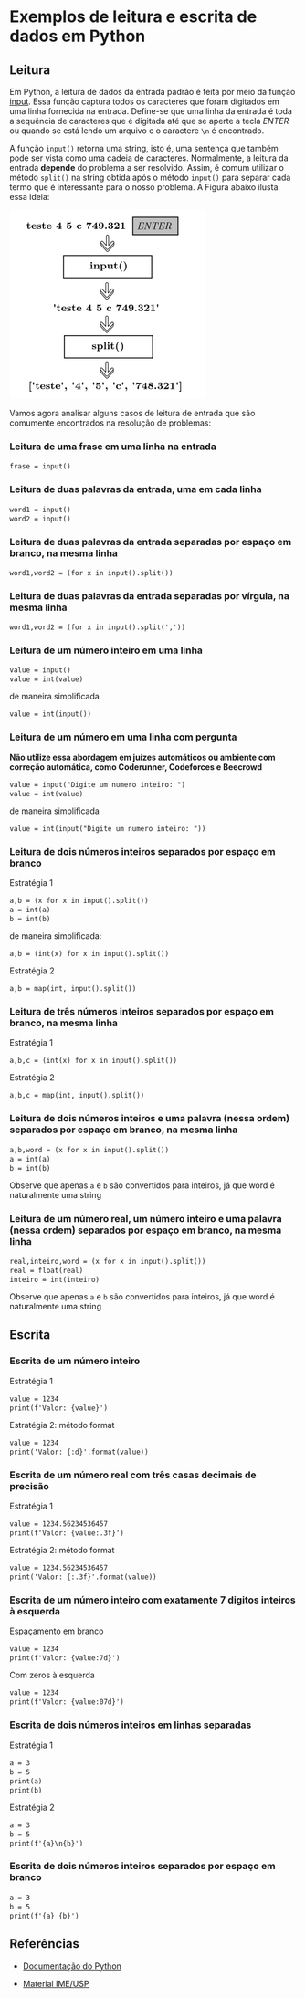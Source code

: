 # Exemplos de leitura e escrita de dados em Python

## Leitura

Em Python, a leitura de dados da entrada padrão é feita por meio da função [input](https://docs.python.org/3/tutorial/inputoutput.html). Essa função captura todos os caracteres que foram digitados em uma linha fornecida na entrada. Define-se que uma linha da entrada é toda a sequência de caracteres que é digitada até que se aperte a tecla *ENTER* ou quando se está lendo um arquivo e o caractere ```\n``` é encontrado.

A função ```input()``` retorna uma string, isto é, uma sentença que também pode ser vista como uma cadeia de caracteres. Normalmente, a leitura da entrada **depende** do problema a ser resolvido. Assim, é comum utilizar o método ```split()``` na string obtida após o método ```input()``` para separar cada termo que é interessante para o nosso problema. A Figura abaixo ilusta essa ideia:

![Como funciona a função input](imgs/input1.png)

Vamos agora analisar alguns casos de leitura de entrada que são comumente encontrados na resolução de problemas:

### Leitura de uma frase em uma linha na entrada

```
frase = input()
```

### Leitura de duas palavras da entrada, uma em cada linha 

```
word1 = input()
word2 = input()
```

### Leitura de duas palavras da entrada separadas por espaço em branco, na mesma linha 

```
word1,word2 = (for x in input().split())
```

### Leitura de duas palavras da entrada separadas por vírgula, na mesma linha 

```
word1,word2 = (for x in input().split(','))
```

### Leitura de um número inteiro em uma linha

```
value = input()
value = int(value)
```

de maneira simplificada

```
value = int(input())
```

### Leitura de um número em uma linha com pergunta

**Não utilize essa abordagem em juízes automáticos ou ambiente com correção automática, como Coderunner, Codeforces e Beecrowd**

```
value = input("Digite um numero inteiro: ")
value = int(value)
```

de maneira simplificada

```
value = int(input("Digite um numero inteiro: "))
```

### Leitura de dois números inteiros separados por espaço em branco

Estratégia 1

```
a,b = (x for x in input().split())
a = int(a)
b = int(b)
```

de maneira simplificada:

```
a,b = (int(x) for x in input().split())
```

Estratégia 2

```
a,b = map(int, input().split())
```

### Leitura de três números inteiros separados por espaço em branco, na mesma linha

Estratégia 1

```
a,b,c = (int(x) for x in input().split())
```

Estratégia 2

```
a,b,c = map(int, input().split())
```

### Leitura de dois números inteiros e uma palavra (nessa ordem) separados por espaço em branco, na mesma linha


```
a,b,word = (x for x in input().split())
a = int(a)
b = int(b)
```

Observe que apenas ```a``` e ```b``` são convertidos para inteiros, já que word é naturalmente uma string


### Leitura de um número real, um número inteiro e uma palavra (nessa ordem) separados por espaço em branco, na mesma linha


```
real,inteiro,word = (x for x in input().split())
real = float(real)
inteiro = int(inteiro)
```

Observe que apenas ```a``` e ```b``` são convertidos para inteiros, já que word é naturalmente uma string


## Escrita

### Escrita de um número inteiro

Estratégia 1 

```
value = 1234
print(f'Valor: {value}')
```

Estratégia 2: método format

```
value = 1234
print('Valor: {:d}'.format(value))
```

### Escrita de um número real com três casas decimais de precisão

Estratégia 1 

```
value = 1234.56234536457
print(f'Valor: {value:.3f}')
```

Estratégia 2: método format

```
value = 1234.56234536457
print('Valor: {:.3f}'.format(value))
```

### Escrita de um número inteiro com exatamente 7 digitos inteiros à esquerda

Espaçamento em branco

```
value = 1234
print(f'Valor: {value:7d}')
```

Com zeros à esquerda

```
value = 1234
print(f'Valor: {value:07d}')
```

### Escrita de dois números inteiros em linhas separadas

Estratégia 1

```
a = 3
b = 5
print(a)
print(b)
```

Estratégia 2


```
a = 3
b = 5
print(f'{a}\n{b}')
```

### Escrita de dois números inteiros separados por espaço em branco

```
a = 3
b = 5
print(f'{a} {b}')
```

## Referências

- [Documentação do Python](https://docs.python.org/3/tutorial/inputoutput.html)

- [Material IME/USP](https://panda.ime.usp.br/panda/static/pythonds_pt/01-Introducao/09-entradaSaida.html)

